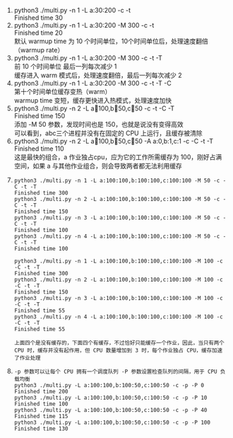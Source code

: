 1. python3 ./multi.py -n 1 -L a:30:200 -c -t  
   Finished time 30
2. python3 ./multi.py -n 1 -L a:30:200 -M 300 -c -t  
   Finished time 20  
   默认 warmup time 为 10 个时间单位，10个时间单位后，处理速度翻倍（warmup rate）
3. python3 ./multi.py -n 1 -L a:30:200 -M 300 -c -t -T  
   前 10 个时间单位 最后一列每次减少 1  
   缓存进入 warm 模式后，处理速度翻倍，最后一列每次减少 2
4. python3 ./multi.py -n 1 -L a:30:200 -M 300 -c -t -T -C  
   第十个时间单位缓存变热（warm）  
   warmup time 变短，缓存更快进入热模式，处理速度加快
5. python3 ./multi.py -n 2 -L a:100:100,b:100:50,c:100:50 -c -t -C -T  
   Finished time 150  
   添加 -M 50 参数，发现时间也是 150，也就是说没有变得高效  
   可以看到，abc三个进程并没有在固定的 CPU 上运行，且缓存被清除
6. python3 ./multi.py -n 2 -L a:100:100,b:100:50,c:100:50 -A a:0,b:1,c:1 -c -C  -t -T  
  Finished time 110  
  这是最快的组合，a 作业独占cpu，应为它的工作所需缓存为 100，刚好占满空间，如果 a 与其他作业组合，则会导致两者都无法利用缓存  
7. ```
   python3 ./multi.py -n 1 -L a:100:100,b:100:100,c:100:100 -M 50 -c -C -t -T 
   Finished time 300
   python3 ./multi.py -n 2 -L a:100:100,b:100:100,c:100:100 -M 50 -c -C -t -T   
   Finished time 150
   python3 ./multi.py -n 3 -L a:100:100,b:100:100,c:100:100 -M 50 -c -C -t -T 
   Finished time 100
   python3 ./multi.py -n 4 -L a:100:100,b:100:100,c:100:100 -M 50 -c -C -t -T 
   Finished time 100

   python3 ./multi.py -n 1 -L a:100:100,b:100:100,c:100:100 -M 100 -c -C -t -T 
   Finished time 300
   python3 ./multi.py -n 2 -L a:100:100,b:100:100,c:100:100 -M 100 -c -C -t -T 
   Finished time 150
   python3 ./multi.py -n 3 -L a:100:100,b:100:100,c:100:100 -M 100 -c -C -t -T 
   Finished time 55
   python3 ./multi.py -n 4 -L a:100:100,b:100:100,c:100:100 -M 100 -c -C -t -T 
   Finished time 55

   上面四个是没有缓存的，下面四个有缓存，不过恰好只能缓存一个作业，因此，当只有两个 CPU 时，缓存并没有起作用，但 CPU 数量增加到 3 时，每个作业独占 CPU，缓存加速了作业处理
8. ``` 
   -p 参数可以让每个 CPU 拥有一个调度队列 -P 参数设置检查队列的间隔，用于 CPU 负载均衡
   python3 ./multi.py -L a:100:100,b:100:50,c:100:50 -c -p -P 0
   Finished time 200
   python3 ./multi.py -L a:100:100,b:100:50,c:100:50 -c -p -P 10
   Finished time 100
   python3 ./multi.py -L a:100:100,b:100:50,c:100:50 -c -p -P 40
   Finished time 115
   python3 ./multi.py -L a:100:100,b:100:50,c:100:50 -c -p -P 100
   Finished time 130